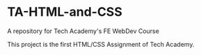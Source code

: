 # TA-HTML-and-CSS
A repository for Tech Academy's FE WebDev Course

This project is the first HTML/CSS Assignment of Tech Academy. 
